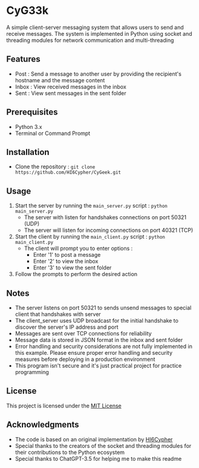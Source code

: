 # CyG33k

A simple client-server messaging system that allows users to send and receive messages. The system is implemented in Python using socket and threading modules for network communication and multi-threading

## Features

- Post : Send a message to another user by providing the recipient's hostname and the message content
- Inbox : View received messages in the inbox
- Sent : View sent messages in the sent folder

## Prerequisites

- Python 3.x
- Terminal or Command Prompt

## Installation

- Clone the repository : `git clone https://github.com/HI6Cypher/CyGeek.git`

## Usage

1. Start the server by running the `main_server.py` script : `python main_server.py`
   - The server with listen for handshakes connections on port 50321 (UDP)
   - The server will listen for incoming connections on port 40321 (TCP)
2. Start the client by running the `main_client.py` script : `python main_client.py`
   - The client will prompt you to enter options :
     - Enter '1' to post a message
     - Enter '2' to view the inbox
     - Enter '3' to view the sent folder
3. Follow the prompts to perform the desired action

## Notes
- The server listens on port 50321 to sends unsend messages to special client that handshakes with server
- The client_server uses UDP broadcast for the initial handshake to discover the server's IP address and port
- Messages are sent over TCP connections for reliability
- Message data is stored in JSON format in the inbox and sent folder
- Error handling and security considerations are not fully implemented in this example. Please ensure proper error handling and security measures before deploying in a production environment
- This program isn't secure and it's just practical project for practice programming

## License

This project is licensed under the [MIT License](https://opensource.org/licenses/MIT)

## Acknowledgments

- The code is based on an original implementation by [HI6Cypher](https://github.com/HI6Cypher)
- Special thanks to the creators of the socket and threading modules for their contributions to the Python ecosystem
- Special thanks to ChatGPT-3.5 for helping me to make this readme

